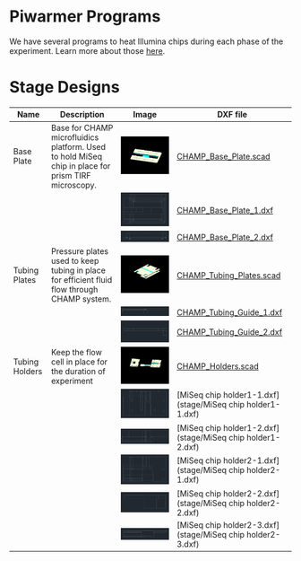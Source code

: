 # Piwarmer Programs

We have several programs to heat Illumina chips during each phase of the experiment. Learn more about those [here](piwarmer/).

# Stage Designs 

| Name | Description | Image | DXF file |
| ---- | ----------- | ----- | -------- |
| Base Plate  | Base for CHAMP microfluidics platform. Used to hold MiSeq chip in place for prism TIRF microscopy. | <img src="stage/CHAMP_Base_Plate.png"> | [CHAMP_Base_Plate.scad](stage/CHAMP_Base_Plate.scad) | 
|  |  | <img src="stage/CHAMP_Base_Plate_1.png"> | [CHAMP_Base_Plate_1.dxf](stage/CHAMP_Base_Plate_1.dxf) |
|  |  | <img src="stage/CHAMP_Base_Plate_2.png"> | [CHAMP_Base_Plate_2.dxf](stage/CHAMP_Base_Plate_2.dxf) |
| Tubing Plates | Pressure plates used to keep tubing in place for efficient fluid flow through CHAMP system. | <img src="stage/CHAMP_Tubing_Plates.png"> | [CHAMP_Tubing_Plates.scad](stage/CHAMP_Tubing_Plates.scad) |
|  |  | <img src="stage/CHAMP_Tubing_Guide_1.png"> | [CHAMP_Tubing_Guide_1.dxf](stage/CHAMP_Tubing_Guide_1.dxf) |
|  |  | <img src="stage/CHAMP_Tubing_Guide_2.png"> | [CHAMP_Tubing_Guide_2.dxf](stage/CHAMP_Tubing_Guide_2.dxf) |
| Tubing Holders | Keep the flow cell in place for the duration of experiment | <img src="stage/CHAMP_Holders.png"> | [CHAMP_Holders.scad](stage/CHAMP_Holders.scad) | 
|  |  | <img src="stage/MiSeq chip holder1-1.png"> | [MiSeq chip holder1-1.dxf](stage/MiSeq chip holder1-1.dxf) |
|  |  | <img src="stage/MiSeq chip holder1-2.png"> | [MiSeq chip holder1-2.dxf](stage/MiSeq chip holder1-2.dxf) |
|  |  | <img src="stage/MiSeq chip holder2-1.png"> | [MiSeq chip holder2-1.dxf](stage/MiSeq chip holder2-1.dxf) |
|  |  | <img src="stage/MiSeq chip holder2-2.png"> | [MiSeq chip holder2-2.dxf](stage/MiSeq chip holder2-2.dxf) |
|  |  | <img src="stage/MiSeq chip holder2-3.png"> | [MiSeq chip holder2-3.dxf](stage/MiSeq chip holder2-3.dxf) |

